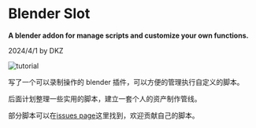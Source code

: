 # Blender Slot

**A blender addon for manage scripts and customize your own functions.**

2024/4/1 by DKZ

![tutorial](https://github.com/davidkingzyb/BlenderSlot/assets/6694635/31f05d32-2ca5-499f-b0d8-43f38b1b20c9)


写了一个可以录制操作的 blender 插件，可以方便的管理执行自定义的脚本。

后面计划整理一些实用的脚本，建立一套个人的资产制作管线。

部分脚本可以在[issues page](https://github.com/davidkingzyb/BlenderSlot/issues)这里找到，欢迎贡献自己的脚本。


